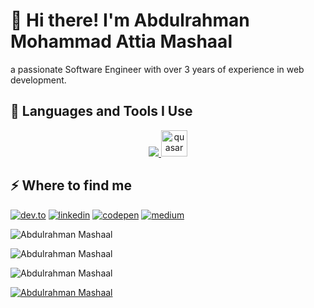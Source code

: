 <h1>👋 Hi there! I'm Abdulrahman Mohammad Attia Mashaal</h1>
<p>a passionate Software Engineer with over 3 years of experience in web development.</p>
<h2>🚀 Languages and Tools I Use</h2>
<p align="center">
  <a href="https://skillicons.dev">
    <img src="https://skillicons.dev/icons?i=html,css,sass,js,ts,git,github,tailwind,bootstrap,pug,gulp,figma,vue,pinia,vuetify,vite,webpack,babel,react,firebase,nodejs,express,py,fastapi,mongodb,postman,codepen,vscode,azure" />
  </a>
  <a target="_blank" href="https://cdn.quasar.dev/logo/svg/quasar-logo.svg" style="display: inline-block;"><img src="https://cdn.quasar.dev/logo/svg/quasar-logo.svg" alt="quasar" width="42" height="42" /></a>
</p>
<h2>⚡️ Where to find me</h2>
<p><a target="_blank" href="https://dev.to/abdulrahman-mashaal" style="display: inline-block;"><img src="https://img.shields.io/badge/dev-to?style=for-the-badge&logo=dev-to&logoColor=white&color=black" alt="dev.to" /></a>
<a target="_blank" href="https://www.linkedin.com/in/https://linkedin.com/in/abdulrahman-mashaal" style="display: inline-block;"><img src="https://img.shields.io/badge/linkedin-logo?style=for-the-badge&logo=linkedin&logoColor=white&color=%230a77b6" alt="linkedin" /></a>
<a target="_blank" href="https://www.codepen.io/Abdulrahman_Mashaal" style="display: inline-block;"><img src="https://img.shields.io/badge/codepen?style=for-the-badge&logo=codepen&logoColor=white&color=black" alt="codepen" /></a>
<a target="_blank" href="undefined@mashaal.dev" style="display: inline-block;"><img src="https://img.shields.io/badge/medium-logo?style=for-the-badge&logo=medium&logoColor=white&color=black" alt="medium" /></a></p>
<p><img align="center" src="https://github-readme-stats.vercel.app/api?username=Abdulrahman Mashaal&show_icons=true&locale=en" alt="Abdulrahman Mashaal" /></p>
<p><img align="center" src="https://github-readme-streak-stats.herokuapp.com/?user=Abdulrahman Mashaal&" alt="Abdulrahman Mashaal" /></p>
<p><img src="https://github-readme-stats.vercel.app/api/top-langs?username=Abdulrahman Mashaal&show_icons=true&locale=en&layout=compact" alt="Abdulrahman Mashaal" /></p>
<p><a href="https://github.com/ryo-ma/github-profile-trophy"><img src="https://github-profile-trophy.vercel.app/?username=Abdulrahman Mashaal" alt="Abdulrahman Mashaal" /></a></p>
